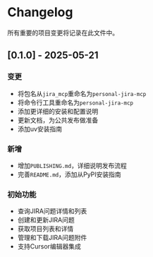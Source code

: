 # Changelog

所有重要的项目变更将记录在此文件中。

## [0.1.0] - 2025-05-21

### 变更

- 将包名从`jira_mcp`重命名为`personal-jira-mcp`
- 将命令行工具重命名为`personal-jira-mcp`
- 添加更详细的安装和配置说明
- 更新文档，为公共发布做准备
- 添加uv安装指南

### 新增

- 增加`PUBLISHING.md`，详细说明发布流程
- 完善`README.md`，添加从PyPI安装指南

### 初始功能

- 查询JIRA问题详情和列表
- 创建和更新JIRA问题
- 获取项目列表和详情
- 管理和下载JIRA问题附件
- 支持Cursor编辑器集成 